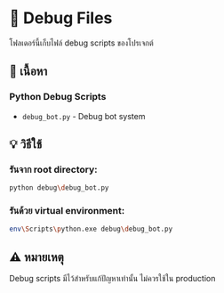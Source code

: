 # 🐛 Debug Files

โฟลเดอร์นี้เก็บไฟล์ debug scripts ของโปรเจกต์

## 📂 เนื้อหา

### Python Debug Scripts
- `debug_bot.py` - Debug bot system

## 💡 วิธีใช้

### รันจาก root directory:
```bash
python debug\debug_bot.py
```

### รันด้วย virtual environment:
```bash
env\Scripts\python.exe debug\debug_bot.py
```

## ⚠️ หมายเหตุ
Debug scripts มีไว้สำหรับแก้ปัญหาเท่านั้น ไม่ควรใช้ใน production

